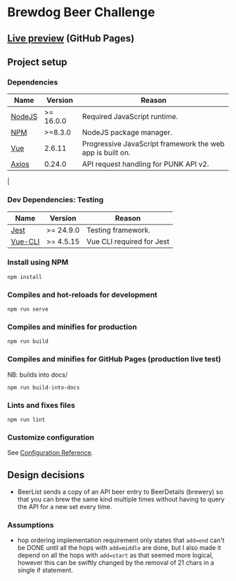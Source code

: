 # Brewdog Beer Challenge

## [Live preview](https://bluabk.github.io/brewdog-beer-challenge/) (GitHub Pages)

## Project setup

### Dependencies
| Name                                             | Version    | Reason                                                    |
|--------------------------------------------------|------------|-----------------------------------------------------------|
| [NodeJS](https://nodejs.org/)                    | \>= 16.0.0 | Required JavaScript runtime.                              |
| [NPM](https://www.npmjs.com/)                    | \>=8.3.0   | NodeJS package manager.                                   |
| [Vue](https://vuejs.org/)                        | 2.6.11     | Progressive JavaScript framework the web app is built on. |
| [Axios](https://axios-http.com/docs/intro)       | 0.24.0     | API request handling for PUNK API v2.                     |
|

### Dev Dependencies: Testing
| Name                                                                        | Version    | Reason                                                   |
|-----------------------------------------------------------------------------|------------|----------------------------------------------------------|
| [Jest](hhttps://vue-test-utils.vuejs.org/installation/#semantic-versioning) | \>= 24.9.0 | Testing framework.                                       |
| [Vue-CLI](https://cli.vuejs.org/guide/installation.html)                    | \>= 4.5.15 | Vue CLI required for Jest                                |

### Install using NPM
```
npm install
```

### Compiles and hot-reloads for development
```
npm run serve
```

### Compiles and minifies for production
```
npm run build
```

### Compiles and minifies for GitHub Pages (production live test)
NB: builds into docs/
```
npm run build-into-docs
```

### Lints and fixes files
```
npm run lint
```

### Customize configuration
See [Configuration Reference](https://cli.vuejs.org/config/).

## Design decisions
* BeerList sends a copy of an API beer entry to BeerDetails (brewery) so that you can brew the same kind multiple times
  without having to query the API for a new set every time.

### Assumptions
* hop ordering implementation requirement only states that `add=end` can't be DONE until all the hops with `add=middle` are done, but I also made it depend on all the hops with `add=start` as that seemed more logical, however this can be swiftly changed by the removal of 21 chars in a single if statement.